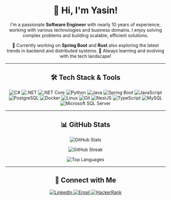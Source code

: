 <div align="center">
  <h1>👋 Hi, I'm Yasin!</h1>
  <p>
    I'm a passionate <strong>Software Engineer</strong> with nearly 10 years of
    experience, working with various technologies and business domains. I enjoy
    solving complex problems and building scalable, efficient solutions.
  </p>
  <p>
    🌱 Currently working on <strong>Spring Boot</strong> and <strong>Rust</strong> also exploring the
    latest trends in backend and distributed systems. 🚀 Always learning and
    evolving with the tech landscape!
  </p>
  <hr />

  <h2>🛠️ Tech Stack & Tools</h2>
  <p>
    <img
      src="https://img.shields.io/badge/C%23-239120?style=for-the-badge&logo=c-sharp&logoColor=white"
      alt="C#"
    />
    <img
      src="https://img.shields.io/badge/.NET-512BD4?style=for-the-badge&logo=dotnet&logoColor=white"
      alt=".NET"
    />
    <img
      src="https://img.shields.io/badge/.NET%20Core-5C2D91?style=for-the-badge&logo=dotnet&logoColor=white"
      alt=".NET Core"
    />
    <img
      src="https://img.shields.io/badge/Python-3776AB?style=for-the-badge&logo=python&logoColor=white"
      alt="Python"
    />
    <img
      src="https://img.shields.io/badge/Java-007396?style=for-the-badge&logo=java&logoColor=white"
      alt="Java"
    />
    <img
      src="https://img.shields.io/badge/Spring_Boot-6DB33F?style=for-the-badge&logo=spring&logoColor=white"
      alt="Spring Boot"
    />
    <img
      src="https://img.shields.io/badge/JavaScript-F7DF1E?style=for-the-badge&logo=javascript&logoColor=black"
      alt="JavaScript"
    />
    <img
      src="https://img.shields.io/badge/PostgreSQL-336791?style=for-the-badge&logo=postgresql&logoColor=white"
      alt="PostgreSQL"
    />
    <img
      src="https://img.shields.io/badge/Docker-2496ED?style=for-the-badge&logo=docker&logoColor=white"
      alt="Docker"
    />
    <img
      src="https://img.shields.io/badge/Linux-FCC624?style=for-the-badge&logo=linux&logoColor=black"
      alt="Linux"
    />
    <img
      src="https://img.shields.io/badge/Git-F05032?style=for-the-badge&logo=git&logoColor=white"
      alt="Git"
    />
    <img
      src="https://img.shields.io/badge/NestJS-E0234E?style=for-the-badge&logo=nestjs&logoColor=white"
      alt="NestJS"
    />
    <img
      src="https://img.shields.io/badge/TypeScript-3178C6?style=for-the-badge&logo=typescript&logoColor=white"
      alt="TypeScript"
    />
    <img
      src="https://img.shields.io/badge/MySQL-4479A1?style=for-the-badge&logo=mysql&logoColor=white"
      alt="MySQL"
    />
    <img
      src="https://img.shields.io/badge/Microsoft%20SQL%20Server-CC2927?style=for-the-badge&logo=microsoft-sql-server&logoColor=white"
      alt="Microsoft SQL Server"
    />
  </p>

  <hr />

  <h2>📊 GitHub Stats</h2>
  <p>
    <img
      src="https://github-readme-stats.vercel.app/api?username=bobyasin&show_icons=true&theme=radical"
      alt="GitHub Stats"
      style="max-width: 100%"
    />
  </p>
  <p>
    <img
      src="https://github-readme-streak-stats.herokuapp.com?user=bobyasin&theme=radical&date_format=M%20j%5B%2C%20Y%5D"
      alt="GitHub Streak"
      style="max-width: 100%"
    />
  </p>
  <p>
    <img
      src="https://github-readme-stats.vercel.app/api/top-langs/?username=bobyasin&layout=compact&theme=radical&hide=html,css&langs_count=8"
      alt="Top Languages"
      style="max-width: 100%"
    />
  </p>

  <hr />

  <h2>🔗 Connect with Me</h2>
  <p>
    <a
      href="https://linkedin.com/in/yasinbabaoglu" target="_blank"
    >
      <img
        src="https://img.shields.io/badge/LinkedIn-0077B5?style=for-the-badge&logo=linkedin&logoColor=white"
        alt="LinkedIn"
      />
    </a>
    <a href="mailto:bob_yasin@hotmail.com">
      <img
        src="https://img.shields.io/badge/Email-D14836?style=for-the-badge&logo=gmail&logoColor=white"
        alt="Email"
      />
    </a>
   <a href="https://www.hackerrank.com/profile/yasinbabaoglu55" target="_blank">
    <img src="https://img.shields.io/badge/HackerRank-2EC866?style=for-the-badge&logo=hackerrank&logoColor=white" alt="HackerRank"/>
  </a>
  </p>
</div>
